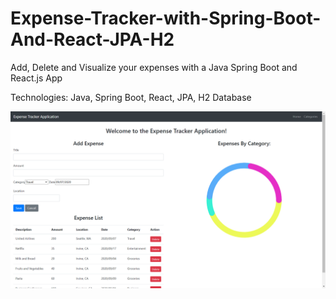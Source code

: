 # Expense-Tracker-with-Spring-Boot-And-React-JPA-H2

Add, Delete and Visualize your expenses with a Java Spring Boot and React.js App

Technologies: Java, Spring Boot, React, JPA, H2 Database

![alt text](https://github.com/Mugdhaa-P/Expense-Tracker-With-Spring-Boot-And-React/blob/master/Screenshot.png)
